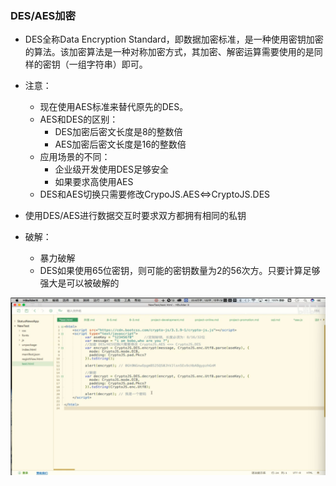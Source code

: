 ### DES/AES加密

- DES全称Data Encryption Standard，即数据加密标准，是一种使用密钥加密的算法。该加密算法是一种对称加密方式，其加密、解密运算需要使用的是同样的密钥（一组字符串）即可。

- 注意：
  - 现在使用AES标准来替代原先的DES。
  - AES和DES的区别：
    - DES加密后密文长度是8的整数倍
    - AES加密后密文长度是16的整数倍
  - 应用场景的不同：
    - 企业级开发使用DES足够安全
    - 如果要求高使用AES
  - DES和AES切换只需要修改CrypoJS.AES<=>CryptoJS.DES
- 使用DES/AES进行数据交互时要求双方都拥有相同的私钥
- 破解：
  - 暴力破解
  - DES如果使用65位密钥，则可能的密钥数量为2的56次方。只要计算足够强大是可以被破解的

![image-20240915225626275](img/image-20240915225626275.png)